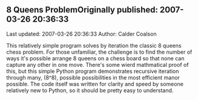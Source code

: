 ## 8 Queens ProblemOriginally published: 2007-03-26 20:36:33 
Last updated: 2007-03-26 20:36:33 
Author: Calder Coalson 
 
This relatively simple program solves by iteration the classic 8 queens chess problem.  For those unfamiliar, the challenge is to find the number of ways it's possible arrange 8 queens on a chess board so that none can capture any other in one move.  There's some wierd mathmatical proof of this, but this simple Python program demonstrates recursive iteration through many, (8^8), possible possibilities in the most efficient manor possible.  The code itself was written for clarity and speed by someone relatively new to Python, so it should be pretty easy to understand.